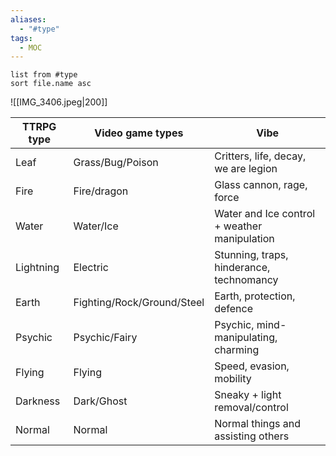 ```yaml
---
aliases:
  - "#type"
tags:
  - MOC
---
```

```dataview
list from #type
sort file.name asc
```
![[IMG_3406.jpeg|200]]

| TTRPG type | Video game types           | Vibe                                         |
| ---------- | -------------------------- | -------------------------------------------- |
| Leaf       | Grass/Bug/Poison           | Critters, life, decay, we are legion         |
| Fire       | Fire/dragon                | Glass cannon, rage, force                    |
| Water      | Water/Ice                  | Water and Ice control + weather manipulation |
| Lightning  | Electric                   | Stunning, traps, hinderance, technomancy     |
| Earth      | Fighting/Rock/Ground/Steel | Earth, protection, defence                   |
| Psychic    | Psychic/Fairy              | Psychic, mind-manipulating, charming         |
| Flying     | Flying                     | Speed, evasion, mobility                     |
| Darkness   | Dark/Ghost                 | Sneaky + light removal/control               |
| Normal     | Normal                     | Normal things and assisting others           |
